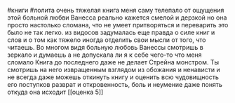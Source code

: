 #книги  #лолита 
очень тяжелая книга
меня саму телепало от ощущения этой больной любви
Ванесса реально кажется смелой и дерзкой но она просто настолько сломана, что не умеет притворяться
и переварить это было не так легко.
из видосов задумалась еще правда о силе книг и слов и о том как тяжело иногда отделить свои мысли от того, что читаешь.
Во многом видя больную любовь Ванессы смотришь в зеркало и думаешь а не допускала ли я к себе чего-то что меня сломало
Книга до последнего даже не делает Стрейна монстром.
Ты смотришь на него извращенным взглядом из обожания и ненависти и не всегда даже можешь откинуть книгу и оценить всю чудовищность его поступков
разврат и откровенность, боль и неумение даже понять откуда она исходит
 [[оценка 5]]